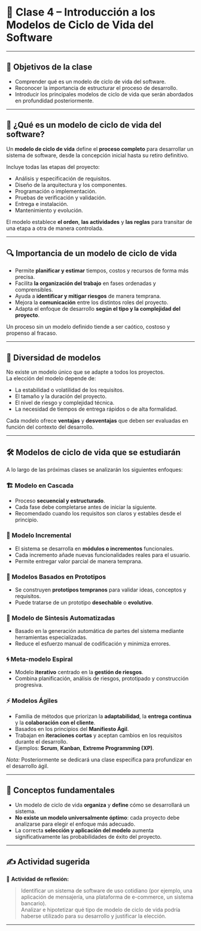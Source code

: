 # 📘 Clase 4 – Introducción a los Modelos de Ciclo de Vida del Software

---

## 🎯 Objetivos de la clase

- Comprender qué es un modelo de ciclo de vida del software.
- Reconocer la importancia de estructurar el proceso de desarrollo.
- Introducir los principales modelos de ciclo de vida que serán abordados en profundidad posteriormente.

---

## 🧠 ¿Qué es un modelo de ciclo de vida del software?

Un **modelo de ciclo de vida** define el **proceso completo** para desarrollar un sistema de software, desde la concepción inicial hasta su retiro definitivo.

Incluye todas las etapas del proyecto:
- Análisis y especificación de requisitos.
- Diseño de la arquitectura y los componentes.
- Programación o implementación.
- Pruebas de verificación y validación.
- Entrega e instalación.
- Mantenimiento y evolución.

El modelo establece **el orden**, **las actividades** y **las reglas** para transitar de una etapa a otra de manera controlada.

---

## 🔍 Importancia de un modelo de ciclo de vida

- Permite **planificar y estimar** tiempos, costos y recursos de forma más precisa.
- Facilita **la organización del trabajo** en fases ordenadas y comprensibles.
- Ayuda a **identificar y mitigar riesgos** de manera temprana.
- Mejora la **comunicación** entre los distintos roles del proyecto.
- Adapta el enfoque de desarrollo **según el tipo y la complejidad del proyecto**.

Un proceso sin un modelo definido tiende a ser caótico, costoso y propenso al fracaso.

---

## 🧩 Diversidad de modelos

No existe un modelo único que se adapte a todos los proyectos.  
La elección del modelo depende de:
- La estabilidad o volatilidad de los requisitos.
- El tamaño y la duración del proyecto.
- El nivel de riesgo y complejidad técnica.
- La necesidad de tiempos de entrega rápidos o de alta formalidad.

Cada modelo ofrece **ventajas** y **desventajas** que deben ser evaluadas en función del contexto del desarrollo.

---

## 🛠 Modelos de ciclo de vida que se estudiarán

A lo largo de las próximas clases se analizarán los siguientes enfoques:

### 🏗 Modelo en Cascada
- Proceso **secuencial y estructurado**.
- Cada fase debe completarse antes de iniciar la siguiente.
- Recomendado cuando los requisitos son claros y estables desde el principio.

### 🔁 Modelo Incremental
- El sistema se desarrolla en **módulos o incrementos** funcionales.
- Cada incremento añade nuevas funcionalidades reales para el usuario.
- Permite entregar valor parcial de manera temprana.

### 🧪 Modelos Basados en Prototipos
- Se construyen **prototipos tempranos** para validar ideas, conceptos y requisitos.
- Puede tratarse de un prototipo **desechable** o **evolutivo**.

### 🔬 Modelo de Síntesis Automatizadas
- Basado en la generación automática de partes del sistema mediante herramientas especializadas.
- Reduce el esfuerzo manual de codificación y minimiza errores.

### 🌀 Meta-modelo Espiral
- Modelo **iterativo** centrado en la **gestión de riesgos**.
- Combina planificación, análisis de riesgos, prototipado y construcción progresiva.

### ⚡️ Modelos Ágiles
- Familia de métodos que priorizan la **adaptabilidad**, la **entrega continua** y la **colaboración con el cliente**.
- Basados en los principios del **Manifiesto Ágil**.
- Trabajan en **iteraciones cortas** y aceptan cambios en los requisitos durante el desarrollo.
- Ejemplos: **Scrum**, **Kanban**, **Extreme Programming (XP)**.

*Nota:* Posteriormente se dedicará una clase específica para profundizar en el desarrollo ágil.

---

## 🧠 Conceptos fundamentales

- Un modelo de ciclo de vida **organiza** y **define** cómo se desarrollará un sistema.
- **No existe un modelo universalmente óptimo**: cada proyecto debe analizarse para elegir el enfoque más adecuado.
- La correcta **selección y aplicación del modelo** aumenta significativamente las probabilidades de éxito del proyecto.

---

## ✍️ Actividad sugerida

🔎 **Actividad de reflexión:**

> Identificar un sistema de software de uso cotidiano (por ejemplo, una aplicación de mensajería, una plataforma de e-commerce, un sistema bancario).  
> Analizar e hipotetizar qué tipo de modelo de ciclo de vida podría haberse utilizado para su desarrollo y justificar la elección.

---
